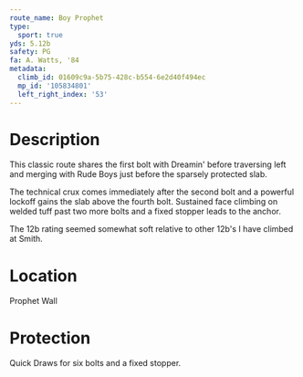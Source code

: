 ```yaml
---
route_name: Boy Prophet
type:
  sport: true
yds: 5.12b
safety: PG
fa: A. Watts, '84
metadata:
  climb_id: 01609c9a-5b75-428c-b554-6e2d40f494ec
  mp_id: '105834801'
  left_right_index: '53'
---
```

# Description
This classic route shares the first bolt with Dreamin' before traversing left and merging with Rude Boys just before the sparsely protected slab.

The technical crux comes immediately after the second bolt and a powerful lockoff gains the slab above the fourth bolt. Sustained face climbing on welded tuff past two more bolts and a fixed stopper leads to the anchor.

The 12b rating seemed somewhat soft relative to other 12b's I have climbed at Smith.

# Location
Prophet Wall

# Protection
Quick Draws for six bolts and a fixed stopper.
